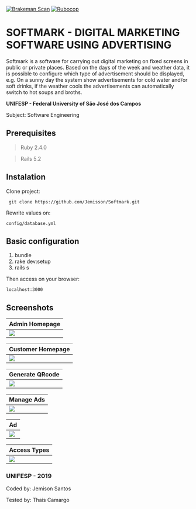 [![Brakeman Scan](https://github.com/Jemisson/Softmark/actions/workflows/brakeman-analysis.yml/badge.svg?branch=master)](https://github.com/Jemisson/Softmark/actions/workflows/brakeman-analysis.yml)
[![Rubocop](https://github.com/Jemisson/Softmark/actions/workflows/rubocop-analysis.yml/badge.svg?branch=master)](https://github.com/Jemisson/Softmark/actions/workflows/rubocop-analysis.yml)

# SOFTMARK - DIGITAL MARKETING SOFTWARE USING ADVERTISING

Softmark is a software for carrying out digital marketing on fixed screens in public or private places. Based on the days of the week and weather data, it is possible to configure which type of advertisement should be displayed, e.g. On a sunny day the system show advertisements for cold water and/or soft drinks, if the weather cools the advertisements can automatically switch to hot soups and broths.

**UNIFESP - Federal University of São José dos Campos**

Subject: Software Engineering

## Prerequisites

 > Ruby 2.4.0
 
 > Rails 5.2

## Instalation

Clone project:

``` git clone https://github.com/Jemisson/Softmark.git```

Rewrite values on:

```config/database.yml```

## Basic configuration

 1. bundle 
 2. rake dev:setup 
 3. rails s

Then access on your browser:

 ```localhost:3000```
 
## Screenshots
| Admin Homepage |
| :------------ |
| [![](https://github.com/Jemisson/Softmark/blob/master/public/screenshots/homeAdmin.png)](https://github.com/Jemisson/Softmark/blob/master/public/screenshots/homeAdmin.png) |

| Customer Homepage |
| :------------ |
| [![](https://github.com/Jemisson/Softmark/blob/master/public/screenshots/homeUser.png)](https://github.com/Jemisson/Softmark/blob/master/public/screenshots/homeUser.png) |

| Generate QRcode |
| :------------ |
| [![](https://github.com/Jemisson/Softmark/blob/master/public/screenshots/qrcode.png)](https://github.com/Jemisson/Softmark/blob/master/public/screenshots/qrcode.png) |

| Manage Ads |
| :------------ |
| [![](https://github.com/Jemisson/Softmark/blob/master/public/screenshots/Ads.png)](https://github.com/Jemisson/Softmark/blob/master/public/screenshots/Ads.png) |

| Ad |
| :------------ |
| [![](https://github.com/Jemisson/Softmark/blob/master/public/screenshots/ad.jpg)](https://github.com/Jemisson/Softmark/blob/master/public/screenshots/ad.jpg) |

| Access Types |
| :------------ |
| [![](https://github.com/Jemisson/Softmark/blob/master/public/screenshots/fake_tipo_acessos.png)](https://github.com/Jemisson/Softmark/blob/master/public/screenshots/fake_tipo_acessos.png) |


### UNIFESP - 2019

Coded by: Jemison Santos

Tested by: Thais Camargo
